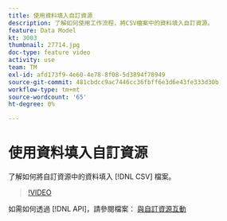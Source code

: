 ```yaml
---
title: 使用資料填入自訂資源
description: 了解如何使用工作流程，將CSV檔案中的資料填入自訂資源。
feature: Data Model
kt: 3003
thumbnail: 27714.jpg
doc-type: feature video
activity: use
team: TM
exl-id: afd173f9-4e60-4e78-8f08-5d3894f78949
source-git-commit: 481cbdcc9ac7446cc36fbff6e3d6e43fe333d30b
workflow-type: tm+mt
source-wordcount: '65'
ht-degree: 0%

---
```


# 使用資料填入自訂資源

了解如何將自訂資源中的資料填入 [!DNL CSV] 檔案。

>[!VIDEO](https://video.tv.adobe.com/v/27714?quality=9)

如需如何透過 [!DNL API]，請參閱檔案： [與自訂資源互動](https://experienceleague.adobe.com/docs/campaign-standard/using/working-with-apis/interacting-with-custom-resources.html.)
